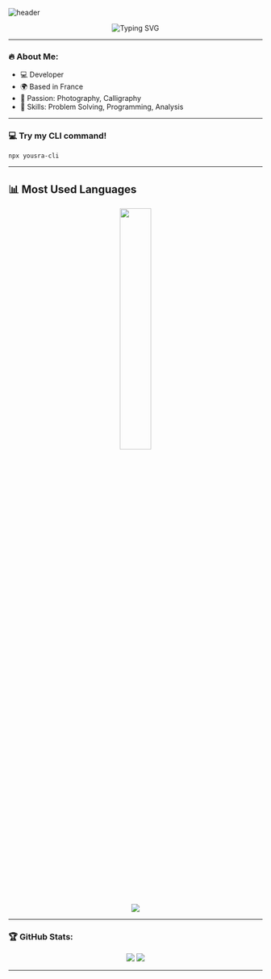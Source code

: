 ![header](https://capsule-render.vercel.app/api?type=waving&color=A83279&height=240&section=header&text=Hey%20there,%20i'm%20Yousra&fontSize=70&animation=fadeIn&fontColor=black)

<p align="center">
  <img src="https://readme-typing-svg.herokuapp.com?font=Fira+Code&pause=1000&color=FF1493&center=true&width=435&lines=Developer;Problem+Solver;Passionate+about+coding" alt="Typing SVG" />
</p>

---

### 🔥 About Me:
- 💻 Developer
- 🌍 Based in France
- 🎨 Passion: Photography, Calligraphy
- 🚀 Skills: Problem Solving, Programming, Analysis

---

### 💻 Try my CLI command!

```bash
npx yousra-cli
```
---
## 📊 Most Used Languages
<p align="center">
  <img src="https://github-readme-stats.vercel.app/api/top-langs/?username=Yousra0225&layout=compact&langs_count=8&theme=radical" width="35%" />
</p>
<p align="center">
  <img src="https://skillicons.dev/icons?i=java,python,c,js,html,css&theme=dark" />
</p>

---


### 🏆 GitHub Stats:
<p align="center">
  <img src="https://github-readme-stats.vercel.app/api?username=Yousra0225&show_icons=true&theme=radical" />
  <img src="https://github-readme-streak-stats.herokuapp.com/?user=Yousra0225&theme=radical" />
</p>

---


